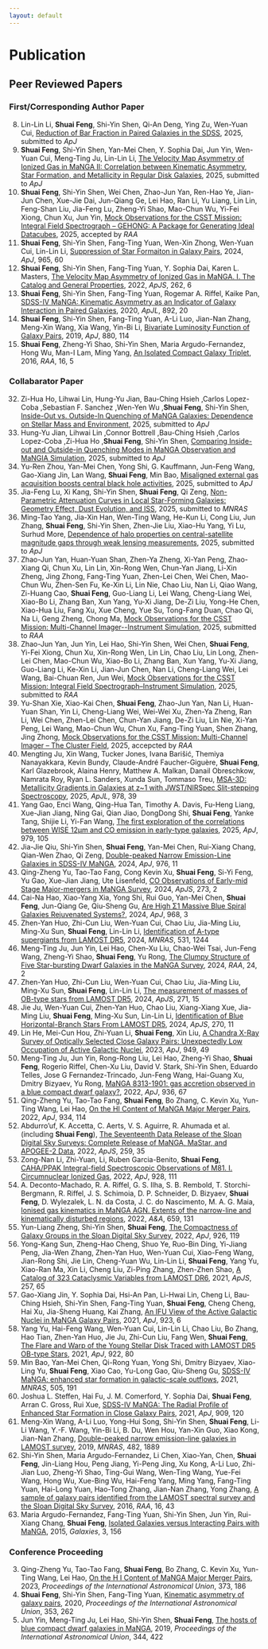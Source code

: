 ```yaml
---
layout: default
---
```


# Publication

## Peer Reviewed Papers

### First/Corresponding Author Paper
8. Lin-Lin Li, **Shuai Feng**, Shi-Yin Shen, Qi-An Deng, Ying Zu, Wen-Yuan Cui, [Reduction of Bar Fraction in Paired Galaxies in the SDSS](), 2025, submitted to *ApJ*
7. **Shuai Feng**, Shi-Yin Shen, Yan-Mei Chen, Y. Sophia Dai, Jun Yin, Wen-Yuan Cui, Meng-Ting Ju, Lin-Lin Li, [The Velocity Map Asymmetry of Ionized Gas in MaNGA II: Correlation between Kinematic Asymmetry, Star Formation, and Metallicity in Regular Disk Galaxies](), 2025, submitted to *ApJ*
6. **Shuai Feng**, Shi-Yin Shen, Wei Chen, Zhao-Jun Yan, Ren-Hao Ye, Jian-Jun Chen, Xue-Jie Dai, Jun-Qiang Ge, Lei Hao, Ran Li, Yu Liang, Lin Lin, Feng-Shan Liu, Jia-Feng Lu, Zheng-Yi Shao, Mao-Chun Wu, Yi-Fei Xiong, Chun Xu, Jun Yin, [Mock Observations for the CSST Mission: Integral Field Spectrograph – GEHONG: A Package for Generating Ideal Datacubes](), 2025, accepted by *RAA*
5. **Shuai Feng**, Shi-Yin Shen, Fang-Ting Yuan, Wen-Xin Zhong, Wen-Yuan Cui, Lin-Lin Li, [Suppression of Star Formaiton in Galaxy Pairs](https://ui.adsabs.harvard.edu/abs/2024arXiv240309957F/abstract), 2024, *ApJ*, 965, 60
4. **Shuai Feng**, Shi-Yin Shen, Fang-Ting Yuan, Y. Sophia Dai, Karen L. Masters, [The Velocity Map Asymmetry of Ionized Gas in MaNGA. I. The Catalog and General Properties](https://ui.adsabs.harvard.edu/abs/2022ApJS..262....6F/abstract), 2022, *ApJS*, 262, 6
3. **Shuai Feng**, Shi-Yin Shen, Fang-Ting Yuan, Rogemar A. Riffel, Kaike Pan, [SDSS-IV MaNGA: Kinematic Asymmetry as an Indicator of Galaxy Interaction in Paired Galaxies](https://ui.adsabs.harvard.edu/abs/2020ApJ...892L..20F/abstract), 2020, *ApJL*, 892, 20
2. **Shuai Feng**, Shi-Yin Shen, Fang-Ting Yuan, A-Li Luo, Jian-Nan Zhang, Meng-Xin Wang, Xia Wang, Yin-Bi Li, [Bivariate Luminosity Function of Galaxy Pairs](https://ui.adsabs.harvard.edu/abs/2019ApJ...880..114F/abstract), 2019, *ApJ*, 880, 114
1. **Shuai Feng**, Zheng-Yi Shao, Shi-Yin Shen, Maria Argudo-Fernandez, Hong Wu, Man-I Lam, Ming Yang, [An Isolated Compact Galaxy Triplet](https://ui.adsabs.harvard.edu/abs/2016RAA....16...72F/abstract), 2016, *RAA*, 16, 5

### Collabarator Paper
32. Zi-Hua Ho, Lihwai Lin, Hung-Yu Jian, Bau-Ching Hsieh ,Carlos Lopez-Coba ,Sebastian F. Sanchez ,Wen-Yen Wu ,**Shuai Feng**, Shi-Yin Shen, [Inside-Out vs. Outside-In Quenching of MaNGA Galaxies: Dependence on Stellar Mass and Environment](), 2025, submitted to *ApJ*
31. Hung-Yu Jian, Lihwai Lin ,Connor Bottrell ,Bau-Ching Hsieh ,Carlos Lopez-Coba ,Zi-Hua Ho ,**Shuai Feng**, Shi-Yin Shen, [Comparing Inside-out and Outside-in Quenching Modes in MaNGA Observation and MaNGIA Simulation](), 2025, submitted to *ApJ*
30. Yu-Ren Zhou, Yan-Mei Chen, Yong Shi, G. Kauffmann, Jun-Feng Wang, Gao-Xiang Jin, Lan Wang, **Shuai Feng**, Min Bao, [Misaligned external gas acquisition boosts central black hole activities](), 2025, submitted to *ApJ*
29. Jia-Feng Lu, Xi Kang, Shi-Yin Shen, **Shuai Feng**, Qi Zeng, [Non-Parametric Attenuation Curves in Local Star-Forming Galaxies: Geometry Effect, Dust Evolution, and ISS](), 2025, submitted to *MNRAS*
28. Ming-Tao Yang, Jia-Xin Han, Wen-Ting Wang, He-Kun Li, Cong Liu, Jun Zhang, **Shuai Feng**, Shi-Yin Shen, Zhen-Jie Liu, Xiao-Hu Yang, Yi Lu, Surhud More, [Dependence of halo properties on central-satellite magnitude gaps through weak lensing measurements](), 2025, submitted to *ApJ*
27. Zhao-Jun Yan, Huan-Yuan Shan, Zhen-Ya Zheng, Xi-Yan Peng, Zhao-Xiang Qi, Chun Xu, Lin Lin, Xin-Rong Wen, Chun-Yan Jiang, Li-Xin Zheng, Jing Zhong, Fang-Ting Yuan, Zhen-Lei Chen, Wei Chen, Mao-Chun Wu, Zhen-Sen Fu, Ke-Xin Li, Lin Nie, Chao Liu, Nan Li, Qiao Wang, Zi-Huang Cao, **Shuai Feng**, Guo-Liang Li, Lei Wang, Cheng-Liang Wei, Xiao-Bo Li, Zhang Ban, Xun Yang, Yu-Xi Jiang, De-Zi Liu, Yong-He Chen, Xiao-Hua Liu, Fang Xu, Xue Cheng, Yue Su, Tong-Fang Duan, Chao Qi, Na Li, Geng Zheng, Chong Ma, [Mock Observations for the CSST Mission: Multi-Channel Imager--Instrument Simulation](), 2025, submitted to *RAA*
26. Zhao-Jun Yan, Jun Yin, Lei Hao, Shi-Yin Shen, Wei Chen, **Shuai Feng**, Yi-Fei Xiong, Chun Xu, Xin-Rong Wen, Lin Lin, Chao Liu, Lin Long, Zhen-Lei Chen, Mao-Chun Wu, Xiao-Bo Li, Zhang Ban, Xun Yang, Yu-Xi Jiang, Guo-Liang Li, Ke-Xin Li, Jian-Jun Chen, Nan Li, Cheng-Liang Wei, Lei Wang, Bai-Chuan Ren, Jun Wei, [Mock Observations for the CSST Mission: Integral Field Spectrograph–Instrument Simulation](), 2025, submitted to *RAA*
25. Yu-Shan Xie, Xiao-Kai Chen, **Shuai Feng**, Zhao-Jun Yan, Nan Li, Huan-Yuan Shan, Yin Li, Cheng-Liang Wei, Wei-Wei Xu, Zhen-Ya Zheng, Ran Li, Wei Chen, Zhen-Lei Chen, Chun-Yan Jiang, De-Zi Liu, Lin Nie, Xi-Yan Peng, Lei Wang, Mao-Chun Wu, Chun Xu, Fang-Ting Yuan, Shen Zhang, Jing Zhong, [Mock Observations for the CSST Mission: Multi-Channel Imager – The Cluster Field](), 2025, accepcted by *RAA*
24. Mengting Ju, Xin Wang, Tucker Jones, Ivana Barišić, Themiya Nanayakkara, Kevin Bundy, Claude-André Faucher-Giguère, **Shuai Feng**, Karl Glazebrook, Alaina Henry, Matthew A. Malkan, Danail Obreschkow, Namrata Roy, Ryan L. Sanders, Xunda Sun, Tommaso Treu, [MSA-3D: Metallicity Gradients in Galaxies at z~1 with JWST/NIRSpec Slit-stepping Spectroscopy](https://ui.adsabs.harvard.edu/abs/2025ApJ...978L..39J/abstract), 2025, *ApJL*, 978, 39
23. Yang Gao, Enci Wang, Qing-Hua Tan, Timothy A. Davis, Fu-Heng Liang, Xue-Jian Jiang, Ning Gai, Qian Jiao, DongDong Shi, **Shuai Feng**, Yanke Tang, Shijie Li, Yi-Fan Wang, [The first exploration of the correlations between WISE 12μm and CO emission in early-type galaxies](https://ui.adsabs.harvard.edu/abs/2025ApJ...979..105G/abstract), 2025, *ApJ*, 979, 105
22. Jia-Jie Qiu, Shi-Yin Shen, **Shuai Feng**, Yan-Mei Chen, Rui-Xiang Chang, Qian-Wen Zhao, Qi Zeng, [Double-peaked Narrow Emission-Line Galaxies in SDSS-IV MaNGA](https://ui.adsabs.harvard.edu/abs/2024ApJ...976...15Q/abstract), 2024, *ApJ*, 976, 11
21. Qing-Zheng Yu, Tao-Tao Fang, Cong Kevin Xu, **Shuai Feng**, Si-Yi Feng, Yu Gao, Xue-Jian Jiang, Ute Lisenfeld, [CO Observations of Early-mid Stage Major-mergers in MaNGA Survey](https://ui.adsabs.harvard.edu/abs/2024ApJS..273....2Y/abstract), 2024, *ApJS*, 273, 2
20. Cai-Na Hao, Xiao-Yang Xia, Yong Shi, Rui Guo, Yan-Mei Chen, **Shuai Feng**, Jun-Qiang Ge, Qiu-Sheng Gu, [Are High Σ1 Massive Blue Spiral Galaxies Rejuvenated Systems?](https://ui.adsabs.harvard.edu/abs/2024ApJ...968....3H/abstract), 2024, *ApJ*, 968, 3
19. Zhen-Yan Huo, Zhi-Cun Liu, Wen-Yuan Cui, Chao Liu, Jia-Ming Liu, Ming-Xu Sun, **Shuai Feng**, Lin-Lin Li, [Identification of A-type supergiants from LAMOST DR5](https://ui.adsabs.harvard.edu/abs/2024MNRAS.531.1244H/abstract), 2024, *MNRAS*, 531, 1244
18. Meng-Ting Ju, Jun Yin, Lei Hao, Chen-Xu Liu, Chao-Wei Tsai, Jun-Feng Wang, Zheng-Yi Shao, **Shuai Feng**, Yu Rong, [The Clumpy Structure of Five Star-bursting Dwarf Galaxies in the MaNGA Survey](https://ui.adsabs.harvard.edu/abs/2024RAA....24b5008J/abstract), 2024, *RAA*, 24, 2
17. Zhen-Yan Huo, Zhi-Cun Liu, Wen-Yuan Cui, Chao Liu, Jia-Ming Liu, Ming-Xu Sun, **Shuai Feng**, Lin-Lin Li, [The measurement of masses of OB-type stars from LAMOST DR5](https://ui.adsabs.harvard.edu/abs/2024ApJS..271...15H/abstract), 2024, *ApJS*, 271, 15
16. Jie Ju, Wen-Yuan Cui, Zhen-Yan Huo, Chao Liu, Xiang-Xiang Xue, Jia-Ming Liu, **Shuai Feng**, Ming-Xu Sun, Lin-Lin Li, [Identification of Blue Horizontal-Branch Stars From LAMOST DR5](https://ui.adsabs.harvard.edu/abs/2024ApJS..270...11J/abstract), 2024, *ApJS*, 270, 11
15. Lin He, Mei-Cun Hou, Zhi-Yuan Li, **Shuai Feng**, Xin Liu, [A Chandra X-Ray Survey of Optically Selected Close Galaxy Pairs: Unexpectedly Low Occupation of Active Galactic Nuclei](https://ui.adsabs.harvard.edu/abs/2023ApJ...949...49H/abstract), 2023, *ApJ*, 949, 49
14. Meng-Ting Ju, Jun Yin, Rong-Rong Liu, Lei Hao, Zheng-Yi Shao, **Shuai Feng**, Rogerio Riffel, Chen-Xu Liu, David V. Stark, Shi-Yin Shen, Eduardo Telles, Jose G Fernandez-Trincado, Jun-Feng Wang, Hai-Guang Xu, Dmitry Bizyaev, Yu Rong, [MaNGA 8313-1901: gas accretion observed in a blue compact dwarf galaxy?](https://ui.adsabs.harvard.edu/abs/2022ApJ...938...96J/abstract), 2022, *ApJ*, 936, 67
13. Qing-Zheng Yu, Tao-Tao Fang, **Shuai Feng**, Bo Zhang, C. Kevin Xu, Yun-Ting Wang, Lei Hao, [On the HI Content of MaNGA Major Merger Pairs](https://ui.adsabs.harvard.edu/abs/2022ApJ...934..114Y/abstract), 2022, *ApJ*, 934, 114
12. Abdurro’uf, K. Accetta, C. Aerts, V. S. Aguirre, R. Ahumada et al. (including **Shuai Feng**), [The Seventeenth Data Release of the Sloan Digital Sky Surveys: Complete Release of MaNGA, MaStar, and APOGEE-2 Data](https://ui.adsabs.harvard.edu/abs/2022ApJS..259...35A/abstract), 2022, *ApJS*, 259, 35
11. Zong-Nan Li, Zhi-Yuan, Li, Ruben Garcia-Benito, **Shuai Feng**, [CAHA/PPAK Integral-field Spectroscopic Observations of M81. I. Circumnuclear Ionized Gas](https://ui.adsabs.harvard.edu/abs/2022ApJ...928..111L/abstract), 2022, *ApJ*, 928, 111
10. A. Deconto-Machado, R. A. Riffel, G. S. Ilha, S. B. Rembold, T. Storchi-Bergmann, R. Riffel, J. S. Schimoia, D. P. Schneider, D. Bizyaev, **Shuai Feng**, D. Wylezalek, L. N. da Costa, J. C. do Nascimento, M. A. G. Maia, [Ionised gas kinematics in MaNGA AGN. Extents of the narrow-line and kinematically disturbed regions](https://ui.adsabs.harvard.edu/abs/2022A&A...659A.131D/abstract), 2022, *A&A*, 659, 131
9. Yun-Liang Zheng, Shi-Yin Shen, **Shuai Feng**, [The Compactness of Galaxy Groups in the Sloan Digital Sky Survey](https://ui.adsabs.harvard.edu/abs/2022ApJ...926..119Z/abstract), 2022, *ApJ*, 926, 119
8. Yong-Kang Sun, Zheng-Hao Cheng, Shuo Ye, Ruo-Bin Ding, Yi-Jiang Peng, Jia-Wen Zhang, Zhen-Yan Huo, Wen-Yuan Cui, Xiao-Feng Wang, Jian-Rong Shi, Jie Lin, Cheng-Yuan Wu, Lin-Lin Li, **Shuai Feng**, Yang Yu, Xiao-Ran Ma, Xin Li, Cheng Liu, Zi-Ping Zhang, Zhen-Zhen Shao, [A Catalog of 323 Cataclysmic Variables from LAMOST DR6](https://ui.adsabs.harvard.edu/abs/2021ApJS..257...65S/abstract), 2021, *ApJS*, 257, 65
7. Gao-Xiang Jin, Y. Sophia Dai, Hsi-An Pan, Li-Hwai Lin, Cheng Li, Bau-Ching Hsieh, Shi-Yin Shen, Fang-Ting Yuan, **Shuai Feng**, Cheng Cheng, Hai Xu, Jia-Sheng Huang, Kai Zhang, [An IFU View of the Active Galactic Nuclei in MaNGA Galaxy Pairs](https://ui.adsabs.harvard.edu/abs/2021ApJ...923....6J/abstract), 2021, *ApJ*, 923, 6
6. Yang Yu, Hai-Feng Wang, Wen-Yuan Cui, Lin-Lin Li, Chao Liu, Bo Zhang, Hao Tian, Zhen-Yan Huo, Jie Ju, Zhi-Cun Liu, Fang Wen, **Shuai Feng**, [The Flare and Warp of the Young Stellar Disk Traced with LAMOST DR5 OB-type Stars](https://ui.adsabs.harvard.edu/abs/2021ApJ...922...80Y/abstract), 2021, *ApJ*, 922, 80
5. Min Bao, Yan-Mei Chen, Qi-Rong Yuan, Yong Shi, Dmitry Bizyaev, Xiao-Ling Yu, **Shuai Feng**, Xiao Cao, Yu-Long Gao, Qiu-Sheng Gu, [SDSS-IV MaNGA: enhanced star formation in galactic-scale outflows](https://ui.adsabs.harvard.edu/abs/2021MNRAS.505..191B/abstract), 2021, *MNRAS*, 505, 191
4. Joshua L. Steffen, Hai Fu, J. M. Comerford, Y. Sophia Dai, **Shuai Feng**, Arran C. Gross, Rui Xue, [SDSS-IV MaNGA: The Radial Profile of Enhanced Star Formation in Close Galaxy Pairs](https://ui.adsabs.harvard.edu/abs/2021ApJ...909..120S/abstract), 2021, *ApJ*, 909, 120
3. Meng-Xin Wang, A-Li Luo, Yong-Hui Song, Shi-Yin Shen, **Shuai Feng**, Li-Li Wang, Y.-F. Wang, Yin-Bi Li, B. Du, Wen Hou, Yan-Xin Guo, Xiao Kong, Jian-Nan Zhang, [Double-peaked narrow emission-line galaxies in LAMOST survey](https://ui.adsabs.harvard.edu/abs/2019MNRAS.482.1889W/abstract), 2019, *MNRAS*, 482, 1889
2. Shi-Yin Shen, Maria Argudo-Fernandez, Li Chen, Xiao-Yan, Chen, **Shuai Feng**, Jin-Liang Hou, Peng Jiang, Yi-Peng Jing, Xu Kong, A-Li Luo, Zhi-Jian Luo, Zheng-Yi Shao, Ting-Gui Wang, Wen-Ting Wang, Yue-Fei Wang, Hong Wu, Xue-Bing Wu, Hai-Feng Yang, Ming Yang, Fang-Ting Yuan, Hai-Long Yuan, Hao-Tong Zhang, Jian-Nan Zhang, Yong Zhang, [A sample of galaxy pairs identified from the LAMOST spectral survey and the Sloan Digital Sky Survey](https://ui.adsabs.harvard.edu/abs/2016RAA....16...43S/abstract), 2016, *RAA*, 16, 43
1. Maria Argudo-Fernandez, Fang-Ting Yuan, Shi-Yin Shen, Jun Yin, Rui-Xiang Chang, **Shuai Feng**, [Isolated Galaxies versus Interacting Pairs with MaNGA](https://ui.adsabs.harvard.edu/abs/2015Galax...3..156A/abstract), 2015, *Galaxies*, 3, 156

### Conference Proceeding

3. Qing-Zheng Yu, Tao-Tao Fang, **Shuai Feng**, Bo Zhang, C. Kevin Xu, Yun-Ting Wang, Lei Hao, [On the H I Content of MaNGA Major Merger Pairs](https://ui.adsabs.harvard.edu/abs/2023IAUS..373..186Y/abstract), 2023, *Proceedings of the International Astronomical Union*, 373, 186
2. **Shuai Feng**, Shi-Yin Shen, Fang-Ting Yuan, [Kinematic asymmetry of galaxy pairs](https://ui.adsabs.harvard.edu/abs/2020IAUS..353..262F/abstract), 2020, *Proceedings of the International Astronomical Union*, 353, 262
1. Jun Yin, Meng-Ting Ju, Lei Hao, Shi-Yin Shen, **Shuai Feng**, [The hosts of blue compact dwarf galaxies in MaNGA](https://ui.adsabs.harvard.edu/abs/2019IAUS..344..422Y/abstract), 2019, *Proceedings of the International Astronomical Union*, 344, 422